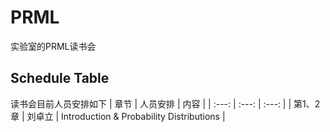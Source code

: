 # PRML
实验室的PRML读书会

## Schedule Table
读书会目前人员安排如下
| 章节 | 人员安排 | 内容 |
| :---: | :---: | :---: |
| 第1、2章 | 刘卓立 | Introduction & Probability Distributions |
